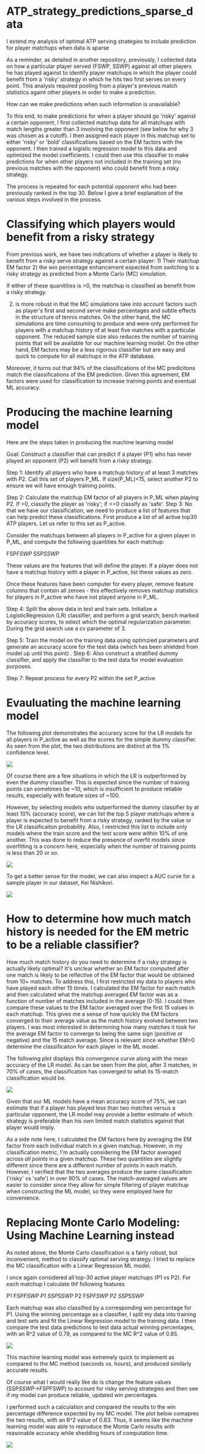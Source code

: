 # ATP_strategy_predictions_sparse_data
I extend my analysis of optimal ATP serving strategies to include prediction for player matchups when data is sparse

As a reminder, as detailed in another repository, previously, I collected data on how a particular player served (FSWP, SSWP) against all other players he has played against to identify player matchups in which the player could benefit from a 'risky' strategy in which he hits two first serves on every point. This analysis required pooling from a player's previous match statistics againt other players in order to make a prediction. 

How can we make predictions when such information is unavailable?

To this end, to make predictions for when a player should go 'risky' against a certain opponent, I first collected matchup data for all matchups with match lengths greater than 3 involving the opponent (see below for why 3 was chosen as a cutoff). I then assigned each player in this matchup set to either 'risky' or 'bold' classifications based on the EM factors with the opponent. I then trained a logistic regression model to this data and optimized the model coefficients. I could then use this classifier to make predictions for when other players not included in the training set (no previous matches with the opponent) who could benefit from a risky strategy. 

The process is repeated for each potential opponent who had been previously ranked in the top 30. Below I give a brief explanation of the various steps involved in the process.

# Classifying which players would benefit from a risky strategy

From previous work, we have two indications of whether a player is likely to benefit from a risky serve strategy against a certain player: 1) Their matchup EM factor 2) the win percentage enhancement expected from switching to a risky strategy as predicted from a Monte Carlo (MC) simulation. 

If either of these quanitities is >0, the matchup is classified as benefit from a risky strategy. 

2) is more robust in that the MC simulations take into account factors such as player's first and second serve make percentages and subtle effects in the structure of tennis matches. On the other hand, the MC simulations are time consuming to produce and were only performed for players with a matchup history of at least five matches with a particular opponent. The reduced sample size also reduces the number of training points that will be available for our machine learning model. On the other hand, EM factors may be a less rigorous classifier but are easy and quick to compute for all matchups in the ATP database. 

Moreover, it turns out that 94% of the classifications of the MC predicitons match the classifications of the EM prediction. Given this agreement, EM factors were used for classification to increase training points and eventual ML accuracy. 

# Producing the machine learning model

Here are the steps taken in producing the machine learning model

Goal: Construct a classifier that can predict if a player (P1) who has never played an opponent (P2) will benefit from a risky strategy. 

Step 1: Identify all players who have a matchup history of at least 3 matches with P2. Call this set of players P_ML. If size(P_ML)<15, select another P2 to ensure we will have enough training points.  

Step 2: Calculate the matchup EM factor of all players in P_ML when playing P2. If >0, classify the player as 'risky'; if <=0 classify as 'safe'.
Step 3: No that we have our classification, we need to produce a list of features that can help predict these classifications. First produce a list of all active top30 ATP players. Let us refer to this set as P_active. 

Consider the matchups between all players in P_active for a given player in P_ML, and compute the following quantities for each matchup:

FSP*FSWP*
SSP*SSWP*

These values are the features that will define the player. If a player does not have a matchup history with a player in P_active, list these values as zero. 

Once these features have been computer for every player, remove feature columns that contain all zeroes - this effectively removes matchup statistics for players in P_active who have not played anyone in P_ML.

Step 4: Split the above data in test and train sets. Initialize a LogisticRegression (LR) classifier, and perform a grid search, bench marked by accuracy scores, to select which the optimal regularization parameter. During the grid search use a cv parameter of 3. 

Step 5: Train the model on the training data using optimzied parameters and generate an accuracy score for the test data (which has been shielded from model up until this point)
.
Step 6: Also construct a stratified dummy classifier, and apply the classifier to the test data for model evaluation purposes. 

Step 7: Repeat process for every P2 within the set P_active


# Evauluating the machine learning model

The following plot demonstrates the accuracy score for the LR models for all players in P_active as well as the scores for the simple dummy classifier. As seen from the plot, the two distributions are distinct at the 1% confidence level. 

![](/data_visualizations/LR_vs_dummy_accuracy_score.png?raw=true)

Of course there are a few situations in which the LR is outperformed by even the dummy classifier. This is expected since the number of training points can sometimes be ~10, which is insufficient to produce reliable results, especially with feature sizes of ~100. 

However, by selecting models who outperformed the dummy classifier by at least 10% (accuracy score), we can list the top 5 player matchups where a player is expected to benefit from a risky strategy, ranked by the value or the LR classificaiton probability. Also, I restricted this list to include only models where the train score and the test score were within 10% of one another. This was done to reduce the presence of overfit models since overfitting is a concern here, especially when the number of training points is less than 20 or so. 

![](/data_visualizations/strat_predictions_table.png?raw=true)

To get a better sense for the model, we can also inspect a AUC curve for a sample player in our dataset, Kei Nishikori.

![](/data_visualizations/risk_strat_predict_ROC.png?raw=true)

# How to determine how much match history is needed for the EM metric to be a reliable classifier?

How much match history do you need to determine if a risky strategy is actually likely optimal? It's unclear whether an EM factor computed after one match is likely to be reflective of the EM factor that would be obtained from 10+ matches. To address this, I first restricted my data to players who have played each other 15 times. I calculated the EM factor for each match and then calculated what the matchup averaged EM factor was as a function of number of matches included in the average (0-15). I could then compare these values to the EM factor averaged over the first 15 values in each matchup. This gives me a sense of how quickly the EM factors converged to their average value as the match history evolved between two players. I was most interested in determining how many matches it took for the average EM factor to converge to being the same sign (positive or negative) and the 15 match average. Since is relevant since whether EM>0 determine the classificaiton for each player in the ML model. 

The following plot displays this convergence curve along with the mean accuracy of the LR model. As can be seen from the plot, after 3 matches, in 70% of cases, the classification has converged to what its 15-match classification would be. 

![](/data_visualizations/strategy_convergence.png?raw=true)

Given that our ML models have a mean accuracy score of 75%, we can estimate that if a player has played less than two matches versus a particular opponent, the LR model may provide a better estimate of which strategy is preferable than his own limited match statistics against that player would imply.

As a side note here, I calculated the EM factors here by averaging the EM factor from each individual match in a given matchup. However, in my classification metric, I'm actually considering the EM factor averaged across *all points* in a given matchup. These two quantities are slightly different since there are a different number of points in each match. However, I verified that the two averages produce the same classificaiton ('risky' vs 'safe') in over 90% of cases. The match-averaged values are easier to consider since they allow for simple filtering of player matchup when constructing the ML model, so they were employed here for convenience.

# Replacing Monte Carlo Modeling: Using Machine Learning instead

As noted above, the Monte Carlo classification is a fairly robust, but inconvenient, method to classify optimal serving strategy.
I tried to replace the MC classification with a Linear Regression ML model. 

I once again considered all top-30 active player matchups (P1 vs P2). For each matchup I calculate thf following features

P1 FSP*FSWP
P1 SSP*SSWP
P2 FSP*FSWP
P2 SSP*SSWP

Each matchup was also classified by a corresponding win percentage for P1. Using the winning percentage as a classifier, I split my data into training and test sets and fit the Linear Regression model to the training data. I then compare the test data predictions to test data actual winning percentages, with an R^2 value of 0.79, as compared to the MC R^2 value of 0.85.

![](/data_visualizations/ML_vs_WLR_calibration.png?raw=true)

This machine learning model was extremely quick to implement as compared to the MC method (seconds vs. hours), and produced similarly accurate results. 

Of course what I would really like do is change the feature values (SSP*SSWP->FSP*FSWP) to account for risky serving strategies and then see if my model can produce reliable, updated win percentages. 

I performed such a calculation and compared the results to the win percentage difference expected by my MC model. The plot below comapres the two results, with an R^2 value of 0.83. Thus, it seems like the machine learning model was able to reproduce the Monte Carlo results with reasonable accuracy while shedding hours of computation time. 

![](/data_visualizations/ML_vs_MC_calibration.png?raw=true)















